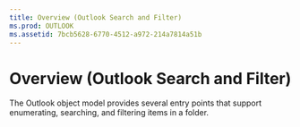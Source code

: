 ```yaml
---
title: Overview (Outlook Search and Filter)
ms.prod: OUTLOOK
ms.assetid: 7bcb5628-6770-4512-a972-214a7814a51b
---
```



# Overview (Outlook Search and Filter)

The Outlook object model provides several entry points that support enumerating, searching, and filtering items in a folder. 


